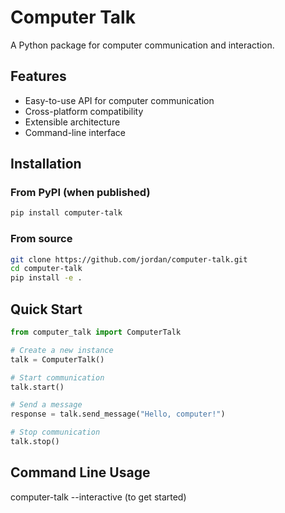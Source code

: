 # Computer Talk

A Python package for computer communication and interaction.

## Features

- Easy-to-use API for computer communication
- Cross-platform compatibility
- Extensible architecture
- Command-line interface

## Installation

### From PyPI (when published)

```bash
pip install computer-talk
```

### From source

```bash
git clone https://github.com/jordan/computer-talk.git
cd computer-talk
pip install -e .
```

## Quick Start

```python
from computer_talk import ComputerTalk

# Create a new instance
talk = ComputerTalk()

# Start communication
talk.start()

# Send a message
response = talk.send_message("Hello, computer!")

# Stop communication
talk.stop()
```

## Command Line Usage

computer-talk --interactive (to get started)
